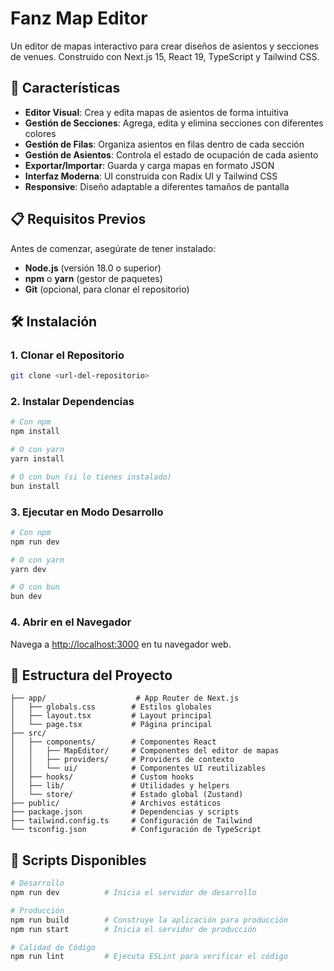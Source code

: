 # Fanz Map Editor

Un editor de mapas interactivo para crear diseños de asientos y secciones de venues. Construido con Next.js 15, React 19, TypeScript y Tailwind CSS.

## 🚀 Características

- **Editor Visual**: Crea y edita mapas de asientos de forma intuitiva
- **Gestión de Secciones**: Agrega, edita y elimina secciones con diferentes colores
- **Gestión de Filas**: Organiza asientos en filas dentro de cada sección
- **Gestión de Asientos**: Controla el estado de ocupación de cada asiento
- **Exportar/Importar**: Guarda y carga mapas en formato JSON
- **Interfaz Moderna**: UI construida con Radix UI y Tailwind CSS
- **Responsive**: Diseño adaptable a diferentes tamaños de pantalla

## 📋 Requisitos Previos

Antes de comenzar, asegúrate de tener instalado:

- **Node.js** (versión 18.0 o superior)
- **npm** o **yarn** (gestor de paquetes)
- **Git** (opcional, para clonar el repositorio)

## 🛠️ Instalación

### 1. Clonar el Repositorio

```bash
git clone <url-del-repositorio>
```

### 2. Instalar Dependencias

```bash
# Con npm
npm install

# O con yarn
yarn install

# O con bun (si lo tienes instalado)
bun install
```

### 3. Ejecutar en Modo Desarrollo

```bash
# Con npm
npm run dev

# O con yarn
yarn dev

# O con bun
bun dev
```

### 4. Abrir en el Navegador

Navega a [http://localhost:3000](http://localhost:3000) en tu navegador web.

## 📁 Estructura del Proyecto

```
├── app/                    # App Router de Next.js
│   ├── globals.css        # Estilos globales
│   ├── layout.tsx         # Layout principal
│   └── page.tsx           # Página principal
├── src/
│   ├── components/        # Componentes React
│   │   ├── MapEditor/     # Componentes del editor de mapas
│   │   ├── providers/     # Providers de contexto
│   │   └── ui/            # Componentes UI reutilizables
│   ├── hooks/             # Custom hooks
│   ├── lib/               # Utilidades y helpers
│   └── store/             # Estado global (Zustand)
├── public/                # Archivos estáticos
├── package.json           # Dependencias y scripts
├── tailwind.config.ts     # Configuración de Tailwind
└── tsconfig.json          # Configuración de TypeScript
```

## 🎯 Scripts Disponibles

```bash
# Desarrollo
npm run dev          # Inicia el servidor de desarrollo

# Producción
npm run build        # Construye la aplicación para producción
npm run start        # Inicia el servidor de producción

# Calidad de Código
npm run lint         # Ejecuta ESLint para verificar el código
```
